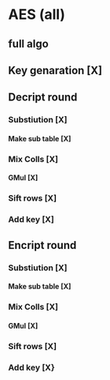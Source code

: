 # AES (all)

## full algo

## Key genaration [X]

## Decript round

### Substiution [X]

#### Make sub table [X]

### Mix Colls [X]

#### GMul [X]

### Sift rows [X]

### Add key [X]

## Encript round

### Substiution [X]

#### Make sub table [X]

### Mix Colls [X]

#### GMul [X]

### Sift rows [X]

### Add key [X}
